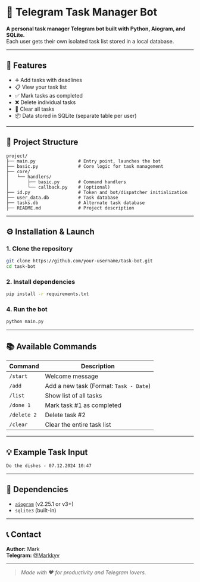 # 📝 Telegram Task Manager Bot

**A personal task manager Telegram bot built with Python, Aiogram, and SQLite.**  
Each user gets their own isolated task list stored in a local database.

---

## 🚀 Features

- ➕ Add tasks with deadlines  
- 📋 View your task list  
- ✅ Mark tasks as completed  
- ❌ Delete individual tasks  
- 🧹 Clear all tasks  
- 📦 Data stored in SQLite (separate table per user)

---

## 📂 Project Structure

```
project/
├── main.py                # Entry point, launches the bot
├── basic.py               # Core logic for task management
├── core/
│   └── handlers/
│       ├── basic.py       # Command handlers
│       └── callback.py    # (optional)
├── id.py                  # Token and bot/dispatcher initialization
├── user_data.db           # Task database
├── tasks.db               # Alternate task database
├── README.md              # Project description
```

---

## ⚙️ Installation & Launch

### 1. Clone the repository
```bash
git clone https://github.com/your-username/task-bot.git
cd task-bot
```

### 2. Install dependencies
```bash
pip install -r requirements.txt
```

### 4. Run the bot
```bash
python main.py
```

---

## 📚 Available Commands

| Command     | Description                         |
|-------------|-------------------------------------|
| `/start`    | Welcome message                     |
| `/add`      | Add a new task (Format: `Task - Date`) |
| `/list`     | Show list of all tasks              |
| `/done 1`   | Mark task #1 as completed           |
| `/delete 2` | Delete task #2                      |
| `/clear`    | Clear the entire task list          |

---

## 💡 Example Task Input

```
Do the dishes - 07.12.2024 10:47
```

---

## 📌 Dependencies

- [`aiogram`](https://pypi.org/project/aiogram/) (v2.25.1 or v3+)
- `sqlite3` (built-in)

---

## 📞 Contact

**Author:** Mark  
**Telegram:** [@Markkyv](https://t.me/Markkyv)

---

> _Made with ❤️ for productivity and Telegram lovers._
